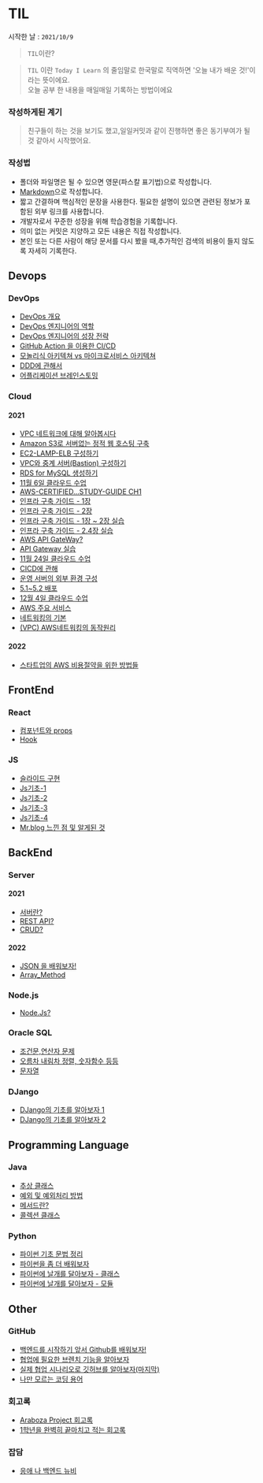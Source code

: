 # TIL

시작한 날 : `2021/10/9`

> `TIL`이란?<br/>

> `TIL` 이란 `Today I Learn` 의 줄임말로 한국말로 직역하면 '오늘 내가 배운 것!'이라는 뜻이에요.<br>
오늘 공부 한 내용을 매일매일 기록하는 방법이에요

### 작성하게된 계기
> 친구들이 하는 것을 보기도 했고,일일커밋과 같이 진행하면 좋은 동기부여가 될 것 같아서 시작했어요. 
### 작성법
- 폴더와 파일명은 될 수 있으면 영문(파스칼 표기법)으로 작성합니다.
- [Markdown](https://gist.github.com/ihoneymon/652be052a0727ad59601)으로 작성합니다.
- 짧고 간결하며 핵심적인 문장을 사용한다. 필요한 설명이 있으면 관련된 정보가 포함된 외부 링크를 사용합니다.
- 개발자로서 꾸준한 성장을 위해 학습경험을 기록합니다.
- 의미 없는 커밋은 지양하고 모든 내용은 직접 작성합니다.
- 본인 또는 다른 사람이 해당 문서를 다시 봤을 때,추가적인 검색의 비용이 들지 않도록 자세히 기록한다.

## Devops
### DevOps
- <a href = "https://github.com/NohGaSeong/TIL/blob/main/DevOps/DevOps%20%EA%B0%9C%EC%9A%94.md">DevOps 개요</a>
- <a href = "https://github.com/NohGaSeong/TIL/blob/main/DevOps/DevOps%20%EC%97%94%EC%A7%80%EB%8B%88%EC%96%B4%EC%9D%98%20%EC%97%AD%ED%95%A0.md">DevOps 엔지니어의 역할</a>
- <a href = "https://github.com/NohGaSeong/TIL/blob/main/DevOps/DevOps%20%EC%97%94%EC%A7%80%EB%8B%88%EC%96%B4%20%EC%84%B1%EC%9E%A5%20%EC%A0%84%EB%9E%B5.md">DevOps 엔지니어의 성장 전략</a>
- <a href = "https://github.com/NohGaSeong/TIL/blob/main/DevOps/GitHub%20Action%20%EC%9D%84%20%EC%9D%B4%EC%9A%A9%ED%95%9C%20CICD.md">GitHub Action 을 이용한 CI/CD</a>
- <a href = "https://github.com/NohGaSeong/TIL/blob/main/DevOps/%EB%AA%A8%EB%86%80%EB%A6%AC%EC%8B%9D%2C%EB%A7%88%EC%9D%B4%ED%81%AC%EB%A1%9C%EC%84%9C%EB%B9%84%EC%8A%A4%20%EC%95%84%ED%82%A4%ED%85%8D%EC%B3%90.md">모놀리식 아키텍쳐 vs 마이크로서비스 아키텍쳐</a>
- <a href= "https://github.com/NohGaSeong/TIL/blob/main/DevOps/DDD%EC%97%90%20%EA%B4%80%ED%95%98%EC%97%AC.md">DDD에 관해서</a>
- <a href = "https://github.com/NohGaSeong/TIL/blob/main/DevOps/%EC%96%B4%ED%94%8C%EB%A6%AC%EC%BC%80%EC%9D%B4%EC%85%98%20%EC%9D%B4%EB%B2%A4%ED%8A%B8%EC%8A%A4%ED%86%A0%EB%B0%8D.md">어플리케이션 브레인스토밍</a> 

### Cloud
#### 2021
- <a href = "https://github.com/NohGaSeong/TIL/blob/main/Cloud/VpcNetworks.md">VPC 네트워크에 대해 알아봅시다</a>
- <a href = "https://github.com/NohGaSeong/TIL/blob/main/Cloud/ServerlessWebhosting.md">Amazon S3로 서버없는 정적 웹 호스팅 구축</a>
- <a href = "https://github.com/NohGaSeong/TIL/blob/main/Cloud/Ec2-Lamp-Elb.md">EC2-LAMP-ELB 구성하기</a>
- <a href = "https://github.com/NohGaSeong/TIL/blob/main/Cloud/VPC_and_Bastion.md">VPC와 중계 서버(Bastion) 구성하기</a>
- <a href = "https://github.com/NohGaSeong/TIL/blob/main/Cloud/RDSforMySQL.md">RDS for MySQL 생성하기</a>
- <a href = "https://github.com/NohGaSeong/TIL/blob/main/Cloud/1106CloudClass.md">11월 6일 클라우드 수업</a>
- <a href = "https://github.com/NohGaSeong/TIL/blob/main/Cloud/AWS-Certified...Study-Guide/Chapter-1.md">AWS-CERTIFIED...STUDY-GUIDE CH1</a>
- <a href = "https://github.com/NohGaSeong/TIL/blob/main/Cloud/Infra_Guide/ch%201.md">인프라 구축 가이드 - 1장</a>
- <a href = "https://github.com/NohGaSeong/TIL/blob/main/Cloud/Infra_Guide/ch%202.md">인프라 구축 가이드 - 2장</a>
- <a href = "https://github.com/NohGaSeong/TIL/blob/main/Cloud/Infra_Guide/ch%201-2%20Training.md">인프라 구축 가이드 - 1장 ~ 2장 실습</a>
- <a href = "https://github.com/NohGaSeong/TIL/blob/main/Cloud/Infra_Guide/ch%202.4%20training.md">인프라 구축 가이드 - 2.4장 실습</a> 
- <a href = "https://github.com/NohGaSeong/TIL/blob/main/Cloud/AWS%20API%20Gateway.md">AWS API GateWay? </a>
- <a href = "https://github.com/NohGaSeong/TIL/blob/main/Cloud/API_Gateway%20Training.md">API Gateway 실습 </a>
- <a href = "https://github.com/NohGaSeong/TIL/blob/main/Cloud/1120CloudClass.md">11월 24일 클라우드 수업</a>
- <a href = "https://github.com/NohGaSeong/TIL/blob/main/Cloud/CICD%EC%97%90%20%EA%B4%80%ED%95%B4.md">CICD에 관해</a>
- <a href = "https://github.com/NohGaSeong/TIL/blob/main/Cloud/Infra_Guide/%EC%9A%B4%EC%98%81%EC%84%9C%EB%B2%84%EC%9D%98%20%EC%99%B8%EB%B6%80%20%ED%99%98%EA%B2%BD%20%EA%B5%AC%EC%84%B1.md">운영 서버의 외부 환경 구성</a>
- <a href = "https://github.com/NohGaSeong/TIL/blob/main/Cloud/Infra_Guide/5.1~5.2%20(%EB%B0%B0%ED%8F%AC).md">5.1~5.2 배포 </a>
- <a href = "https://github.com/NohGaSeong/TIL/blob/main/Cloud/1204CloudClass.md">12월 4일 클라우드 수업</a>
- <a href = "https://github.com/NohGaSeong/TIL/blob/main/Cloud/AWS%20%EC%A3%BC%EC%9A%94%20%EC%84%9C%EB%B9%84%EC%8A%A4.md">AWS 주요 서비스</a>
- <a href = "https://github.com/NohGaSeong/TIL/blob/main/Cloud/%EB%84%A4%ED%8A%B8%EC%9B%8C%ED%82%B9%EC%9D%98%20%EA%B8%B0%EB%B3%B8.md">네트워킹의 기본</a>
- <a href = "https://github.com/NohGaSeong/TIL/blob/main/Cloud/(VPC)%20AWS%20%EB%84%A4%ED%8A%B8%EC%9B%8C%ED%82%B9%EC%9D%98%20%EB%8F%99%EC%9E%91%EC%9B%90%EB%A6%AC.md
">(VPC) AWS네트워킹의 동작원리</a> 

#### 2022
- <a href = "https://github.com/NohGaSeong/TILandMEMOIR/blob/main/Cloud/%EC%8A%A4%ED%83%80%ED%8A%B8%EC%97%85%EC%9D%98%20AWS%20%EB%B9%84%EC%9A%A9%EC%A0%88%EA%B0%90%EC%9D%84%20%EC%9C%84%ED%95%9C%20%EB%B0%A9%EB%B2%95.md"> 스타트업의 AWS 비용절약을 위한 방법들</a>       

## FrontEnd
### React
- <a href = "https://github.com/NohGaSeong/TIL/blob/main/Web/React/Component.md">컴포넌트와 props</a>
- <a href = "https://github.com/NohGaSeong/TIL/blob/main/Web/React/Hook.md">Hook </a>

### JS
- <a href = "https://github.com/NohGaSeong/TIL/blob/main/Web/JavaScript/Slide.md">슬라이드 구현</a>
- <a href = "https://github.com/NohGaSeong/TIL/blob/main/JavaScript/JS%20%EA%B8%B0%EC%B4%88%201.md">Js기초-1</a>
- <a href = "https://github.com/NohGaSeong/TIL/blob/main/JavaScript/JS%20%EA%B8%B0%EC%B4%88%202.md">Js기초-2</a>
- <a href = "https://github.com/NohGaSeong/TIL/blob/main/JavaScript/Js%20%EA%B8%B0%EC%B4%88%203.md">Js기초-3</a>
- <a href = "https://github.com/NohGaSeong/TIL/blob/main/JavaScript/Js%20%EA%B8%B0%EC%B4%88%204.md">Js기초-4</a>
- <a href = "https://github.com/NohGaSeong/TIL/blob/main/JavaScript/Mr.blog.md"> Mr.blog 느낀 점 및 알게된 것</a>

## BackEnd
### Server
#### 2021
- <a href = "https://github.com/NohGaSeong/TIL/blob/main/BackEnd/Server?.md">서버란?</a>
- <a href = "https://github.com/NohGaSeong/TIL/blob/main/Server/RestAPI%3F.md">REST API?</a>
- <a href = "https://github.com/NohGaSeong/TIL/blob/main/Server/C.R.U.D%3F.md">CRUD?</a>
#### 2022
- <a href = "https://github.com/NohGaSeong/TILandMEMOIR/blob/main/Server/JSON%EC%9D%84%20%EB%B0%B0%EC%9B%8C%EB%B3%B4%EC%9E%90!.md">JSON 을 배워보자!</a>
- <a href = "https://github.com/NohGaSeong/TILandMEMOIR/blob/main/Server/Array_Method.md">Array_Method</a>
### Node.js
- <a href = "https://github.com/NohGaSeong/TIL/blob/main/NodeJs/NodeJs%3F.md">Node.Js?</a>
### Oracle SQL
- <a href = "https://github.com/NohGaSeong/TIL/blob/main/MySQL/Conditional.md">조건문,연산자 문제 </a>
- <a href = "https://github.com/NohGaSeong/TIL/blob/main/MySQL/11-15%20%EB%B0%A9%EA%B3%BC%ED%9B%84.md">오름차 내림차 정렬, 숫자함수 등등 </a>
- <a href = "https://github.com/NohGaSeong/TIL/blob/main/MySQL/11-24%20%EB%B0%A9%EA%B3%BC%ED%9B%84.md">문자열 </a>

### DJango
- <a href = "https://github.com/NohGaSeong/TIL/blob/main/DJango/Django%EC%9D%98%20%EA%B8%B0%EC%B4%88%EB%A5%BC%20%EC%95%8C%EC%95%84%EB%B3%B4%EC%9E%901.md">DJango의 기초를 알아보자 1</a>
- <a href = "https://github.com/NohGaSeong/TIL/blob/main/DJango/DJango%EC%9D%98%20%EA%B8%B0%EC%B4%88%EB%A5%BC%20%EC%95%8C%EC%95%84%EB%B3%B4%EC%9E%90%202.md">DJango의 기초를 알아보자 2</a>
## Programming Language
### Java
- <a href = "https://github.com/NohGaSeong/TIL/blob/main/Java/AbstractClass.md">추상 클래스</a>
- <a href = "https://github.com/NohGaSeong/TIL/blob/main/Java/Exception.md">예외 및 예외처리 방법</a>
- <a href = "https://github.com/NohGaSeong/TIL/blob/main/Java/method.md">메서드란?</a>
- <a href = "https://github.com/NohGaSeong/TIL/blob/main/Java/CollectionsClass.md">콜렉션 클래스</a>
### Python
- <a href = "https://github.com/NohGaSeong/TIL/blob/main/Python/Python%20%EB%AC%B8%EB%B2%95%20%EC%A0%95%EB%A6%AC.md">파이썬 기초 문법 정리</a>
- <a href = "https://github.com/NohGaSeong/TIL/blob/main/Python/%ED%8C%8C%EC%9D%B4%EC%8D%AC%EC%9D%84%20%EC%A2%80%20%EB%8D%94%20%EB%B0%B0%EC%9B%8C%EB%B3%B4%EC%9E%90.md">파이썬을 좀 더 배워보자</a>
- <a href = "https://github.com/NohGaSeong/TIL/blob/main/Python/%ED%8C%8C%EC%9D%B4%EC%8D%AC%20%EB%82%A0%EA%B0%9C%20%EB%8B%AC%EA%B8%B0(%ED%81%B4%EB%9E%98%EC%8A%A4).md">파이썬에 날개를 달아보자 -  클래스 </a>
- <a href = "https://github.com/NohGaSeong/TIL/blob/main/Python/%ED%8C%8C%EC%9D%B4%EC%8D%AC%20%EB%82%A0%EA%B0%9C%20%EB%8B%AC%EA%B8%B0(%EB%AA%A8%EB%93%88).md">파이썬에 날개를 달아보자 - 모듈 </a>

## Other
### GitHub
- <a href = "https://github.com/NohGaSeong/TIL/tree/main/Other">백엔드를 시작하기 앞서 Github를 배워보자!</a>
- <a href = "https://github.com/NohGaSeong/TIL/blob/main/Other/%EB%B8%8C%EB%9E%9C%EC%B9%98%3F.md">협업에 필요한 브렌치 기능을 알아보자</a>
- <a href = "">실제 협업 시나리오로 깃허브를 알아보자(마지막)</a>
- <a href = "https://github.com/NohGaSeong/TILandMEMOIR/blob/main/Other/%EB%82%98%EB%A7%8C%20%EB%AA%A8%EB%A5%B4%EB%8A%94%20%EC%BD%94%EB%94%A9%20%EC%9A%A9%EC%96%B4%20%ED%95%B4%EC%84%A4.md">나만 모르는 코딩 용어 </a>   
### 회고록
- <a href = "https://github.com/NohGaSeong/TIL/blob/main/Other/Araboza_Memories.md">Araboza Project 회고록</a>
- <a href = "https://github.com/NohGaSeong/TIL/blob/main/Other/1%ED%95%99%EB%85%84%EC%9D%84%20%EB%81%9D%EB%A7%88%EC%B9%98%EB%A9%B0%20%EC%A0%81%EB%8A%94%20%ED%9A%8C%EA%B3%A0%EB%A1%9D.md ">1학년을 완벽히 끝마치고 적는 회고록</a>

### 잡담
- <a href = "https://github.com/NohGaSeong/TIL/blob/main/Other/%EC%9D%91%EC%95%A0%20%EB%82%98%20%EB%B0%B1%EC%97%94%EB%93%9C%20%EB%89%B4%EB%B9%84.md">응애 나 백엔드 뉴비</a>

